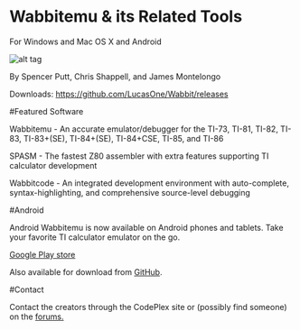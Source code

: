# Wabbitemu & its Related Tools
For Windows and Mac OS X and Android

![alt tag](http://i.imgur.com/dbjtS1M.png)

By Spencer Putt, Chris Shappell, and James Montelongo

Downloads: https://github.com/LucasOne/Wabbit/releases

#Featured Software

Wabbitemu - An accurate emulator/debugger for the TI-73, TI-81, TI-82, TI-83, TI-83+(SE), TI-84+(SE), TI-84+CSE, TI-85, and TI-86

SPASM - The fastest Z80 assembler with extra features supporting TI calculator development

Wabbitcode - An integrated development environment with auto-complete, syntax-highlighting, and comprehensive source-level debugging

#Android

Android Wabbitemu is now available on Android phones and tablets. Take your favorite TI calculator emulator on the go.

[Google Play store](https://play.google.com/store/apps/details?id=com.Revsoft.Wabbitemu)

Also available for download from [GitHub](https://github.com/LucasOne/wabbitemu/releases/download/1.0/Wabbitemu-release.apk).

#Contact

Contact the creators through the CodePlex site or (possibly find someone) on the [forums.](http://revsoft.tifreakware.net/phpBB3/)
